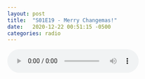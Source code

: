 ```yaml
---
layout: post
title:  "S01E19 - Merry Changemas!"
date:   2020-12-22 00:51:15 -0500
categories: radio
---
```

<audio controls="controls">
    <source src="https://sparechange.s3.us-east-2.amazonaws.com/SpareChange-S01E19-122220-MerryChangemas-CLEAN.mp3" type="audio/mpeg">
</audio>